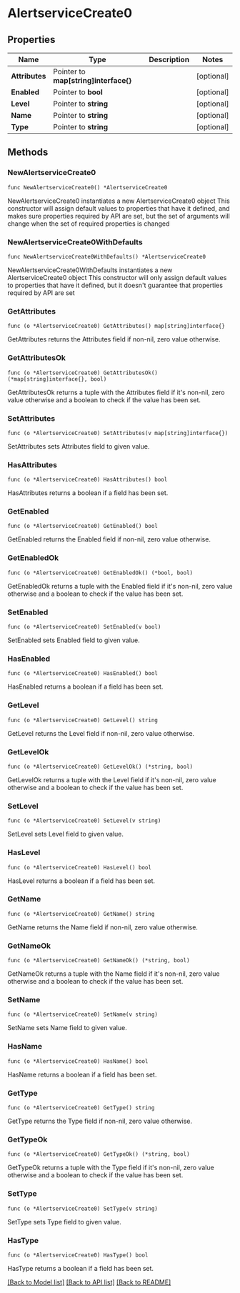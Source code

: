 # AlertserviceCreate0

## Properties

Name | Type | Description | Notes
------------ | ------------- | ------------- | -------------
**Attributes** | Pointer to **map[string]interface{}** |  | [optional] 
**Enabled** | Pointer to **bool** |  | [optional] 
**Level** | Pointer to **string** |  | [optional] 
**Name** | Pointer to **string** |  | [optional] 
**Type** | Pointer to **string** |  | [optional] 

## Methods

### NewAlertserviceCreate0

`func NewAlertserviceCreate0() *AlertserviceCreate0`

NewAlertserviceCreate0 instantiates a new AlertserviceCreate0 object
This constructor will assign default values to properties that have it defined,
and makes sure properties required by API are set, but the set of arguments
will change when the set of required properties is changed

### NewAlertserviceCreate0WithDefaults

`func NewAlertserviceCreate0WithDefaults() *AlertserviceCreate0`

NewAlertserviceCreate0WithDefaults instantiates a new AlertserviceCreate0 object
This constructor will only assign default values to properties that have it defined,
but it doesn't guarantee that properties required by API are set

### GetAttributes

`func (o *AlertserviceCreate0) GetAttributes() map[string]interface{}`

GetAttributes returns the Attributes field if non-nil, zero value otherwise.

### GetAttributesOk

`func (o *AlertserviceCreate0) GetAttributesOk() (*map[string]interface{}, bool)`

GetAttributesOk returns a tuple with the Attributes field if it's non-nil, zero value otherwise
and a boolean to check if the value has been set.

### SetAttributes

`func (o *AlertserviceCreate0) SetAttributes(v map[string]interface{})`

SetAttributes sets Attributes field to given value.

### HasAttributes

`func (o *AlertserviceCreate0) HasAttributes() bool`

HasAttributes returns a boolean if a field has been set.

### GetEnabled

`func (o *AlertserviceCreate0) GetEnabled() bool`

GetEnabled returns the Enabled field if non-nil, zero value otherwise.

### GetEnabledOk

`func (o *AlertserviceCreate0) GetEnabledOk() (*bool, bool)`

GetEnabledOk returns a tuple with the Enabled field if it's non-nil, zero value otherwise
and a boolean to check if the value has been set.

### SetEnabled

`func (o *AlertserviceCreate0) SetEnabled(v bool)`

SetEnabled sets Enabled field to given value.

### HasEnabled

`func (o *AlertserviceCreate0) HasEnabled() bool`

HasEnabled returns a boolean if a field has been set.

### GetLevel

`func (o *AlertserviceCreate0) GetLevel() string`

GetLevel returns the Level field if non-nil, zero value otherwise.

### GetLevelOk

`func (o *AlertserviceCreate0) GetLevelOk() (*string, bool)`

GetLevelOk returns a tuple with the Level field if it's non-nil, zero value otherwise
and a boolean to check if the value has been set.

### SetLevel

`func (o *AlertserviceCreate0) SetLevel(v string)`

SetLevel sets Level field to given value.

### HasLevel

`func (o *AlertserviceCreate0) HasLevel() bool`

HasLevel returns a boolean if a field has been set.

### GetName

`func (o *AlertserviceCreate0) GetName() string`

GetName returns the Name field if non-nil, zero value otherwise.

### GetNameOk

`func (o *AlertserviceCreate0) GetNameOk() (*string, bool)`

GetNameOk returns a tuple with the Name field if it's non-nil, zero value otherwise
and a boolean to check if the value has been set.

### SetName

`func (o *AlertserviceCreate0) SetName(v string)`

SetName sets Name field to given value.

### HasName

`func (o *AlertserviceCreate0) HasName() bool`

HasName returns a boolean if a field has been set.

### GetType

`func (o *AlertserviceCreate0) GetType() string`

GetType returns the Type field if non-nil, zero value otherwise.

### GetTypeOk

`func (o *AlertserviceCreate0) GetTypeOk() (*string, bool)`

GetTypeOk returns a tuple with the Type field if it's non-nil, zero value otherwise
and a boolean to check if the value has been set.

### SetType

`func (o *AlertserviceCreate0) SetType(v string)`

SetType sets Type field to given value.

### HasType

`func (o *AlertserviceCreate0) HasType() bool`

HasType returns a boolean if a field has been set.


[[Back to Model list]](../README.md#documentation-for-models) [[Back to API list]](../README.md#documentation-for-api-endpoints) [[Back to README]](../README.md)


